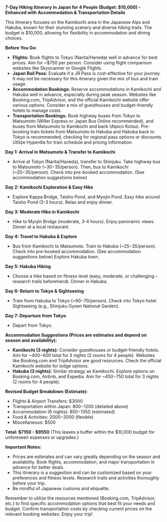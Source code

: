 **7-Day Hiking Itinerary in Japan for 4 People (Budget: $10,000) - Enhanced with Accommodation & Transportation Details**

This itinerary focuses on the Kamikochi area in the Japanese Alps and Hakuba, known for their stunning scenery and diverse hiking trails.  The budget is $10,000, allowing for flexibility in accommodation and dining choices.

**Before You Go:**

* **Flights:** Book flights to Tokyo (Narita/Haneda) well in advance for best prices. Aim for ~$750 per person. Consider using flight comparison websites like Skyscanner or Google Flights.
* **Japan Rail Pass:** Evaluate if a JR Pass is cost-effective for your journey. It may not be necessary for this itinerary given the mix of bus and train usage.
* **Accommodation Bookings:** Reserve accommodations in Kamikochi and Hakuba well in advance, especially during peak season. Websites like Booking.com, TripAdvisor, and the official Kamikochi website offer various options.  Consider a mix of guesthouses and budget-friendly hotels to manage costs.
* **Transportation Bookings:** Book highway buses from Tokyo to Matsumoto (Willer Express or Japan Bus Online recommended), and buses from Matsumoto to Kamikochi and back (Alpico Kotsu).  Pre-booking train tickets from Matsumoto to Hakuba and Hakuba back to Tokyo is recommended, checking for regional pass options or discounts.  Utilize Hyperdia for train schedule and pricing information.


**Day 1: Arrival in Matsumoto & Transfer to Kamikochi**

* Arrive at Tokyo (Narita/Haneda), transfer to Shinjuku.  Take highway bus to Matsumoto (~$30-$35/person).  Then, bus to Kamikochi (~$20-$35/person). Check into pre-booked accommodation. (See accommodation suggestions below)

**Day 2: Kamikochi Exploration & Easy Hike**

* Explore Kappa Bridge, Taisho Pond, and Myojin Pond.  Easy hike around Taisho Pond (2-3 hours). Relax and enjoy dinner.

**Day 3: Moderate Hike in Kamikochi**

* Hike to Myojin Bridge (moderate, 3-4 hours). Enjoy panoramic views. Dinner at a local restaurant.

**Day 4: Travel to Hakuba & Explore**

* Bus from Kamikochi to Matsumoto. Train to Hakuba (~$25-$35/person). Check into pre-booked accommodation. (See accommodation suggestions below) Explore Hakuba town.

**Day 5: Hakuba Hiking**

* Choose a hike based on fitness level (easy, moderate, or challenging – research trails beforehand). Dinner in Hakuba.

**Day 6: Return to Tokyo & Sightseeing**

* Train from Hakuba to Tokyo (~$60-$70/person). Check into Tokyo hotel. Sightseeing (e.g., Shinjuku Gyoen National Garden).

**Day 7: Departure from Tokyo**

* Depart from Tokyo.

**Accommodation Suggestions (Prices are estimates and depend on season and availability):**

* **Kamikochi (3 nights):** Consider guesthouses or budget-friendly hotels.  Aim for ~$400-$600 total for 3 nights (2 rooms for 4 people). Websites like Booking.com and TripAdvisor are good resources.  Check the official Kamikochi website for lodge options.
* **Hakuba (3 nights):**  Similar strategy as Kamikochi. Explore options on Booking.com, Airbnb, and Expedia. Aim for ~$450-$750 total for 3 nights (2 rooms for 4 people).


**Revised Budget Breakdown (Estimate):**

* Flights & Airport Transfers: $3000
* Transportation within Japan: $800-$1200 (detailed above)
* Accommodation (6 nights): $850-$1350 (estimated)
* Food & Activities: $2000-$3000 (flexible)
* Miscellaneous: $500

**Total: $7150 - $9550** (This leaves a buffer within the $10,000 budget for unforeseen expenses or upgrades.)

**Important Notes:**

* Prices are estimates and can vary greatly depending on the season and availability. Book flights, accommodation, and major transportation in advance for better deals.
* This itinerary is a suggestion and can be customized based on your preferences and fitness levels.  Research trails and activities thoroughly before your trip.
* Be mindful of Japanese customs and etiquette.


Remember to utilize the resources mentioned (Booking.com, TripAdvisor, etc.) to find specific accommodation options that best fit your needs and budget.  Confirm transportation costs by checking current prices on the relevant booking websites.  Enjoy your trip!